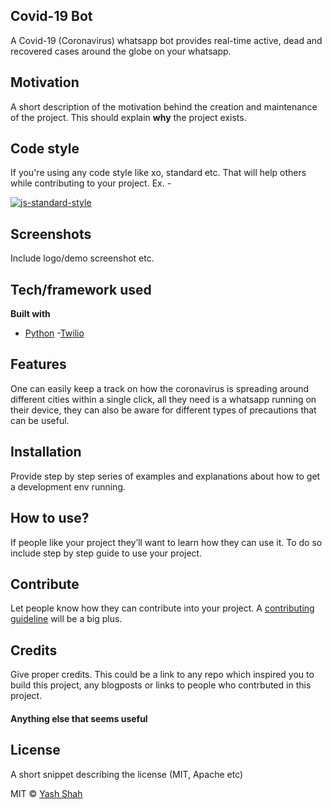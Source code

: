 ## Covid-19 Bot
A Covid-19 (Coronavirus) whatsapp bot provides real-time active, dead and recovered cases around the globe on your whatsapp.

## Motivation
A short description of the motivation behind the creation and maintenance of the project. This should explain **why** the project exists.


## Code style
If you're using any code style like xo, standard etc. That will help others while contributing to your project. Ex. -

[![js-standard-style](https://img.shields.io/badge/code%20style-standard-brightgreen.svg?style=flat)](https://github.com/feross/standard)
 
## Screenshots
Include logo/demo screenshot etc.

## Tech/framework used
<b>Built with</b>
- [Python](https://www.python.org/)
-[Twilio](https://www.twilio.com/)

## Features
One can easily keep a track on how the coronavirus is spreading around different cities within a single click, all they need is a whatsapp running on their device, they can also be aware for different types of precautions that can be useful.

## Installation
Provide step by step series of examples and explanations about how to get a development env running.

## How to use?
If people like your project they’ll want to learn how they can use it. To do so include step by step guide to use your project.

## Contribute

Let people know how they can contribute into your project. A [contributing guideline](https://github.com/zulip/zulip-electron/blob/master/CONTRIBUTING.md) will be a big plus.

## Credits
Give proper credits. This could be a link to any repo which inspired you to build this project, any blogposts or links to people who contrbuted in this project. 

#### Anything else that seems useful

## License
A short snippet describing the license (MIT, Apache etc)

MIT © [Yash Shah]()
